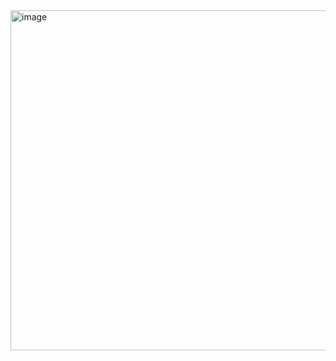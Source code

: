 
<img width="1704" height="544" alt="image" src="https://github.com/user-attachments/assets/fe700d82-0b18-4114-8d1e-e05d625108e7" />

